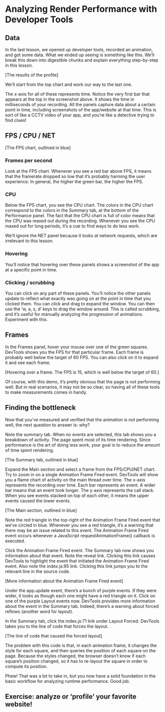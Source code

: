 # Analyzing Render Performance with Developer Tools
## Data
In the last lesson, we opened up developer tools, recorded an animation, and got some data. What we ended up seeing is something like this. We’ll break this down into digestible chunks and explain everything step-by-step in this lesson.

[The results of the profile]

We’ll start from the top chart and work our way to the last one.

The x-axis for all of these represents time. Notice the very first bar that appears at the top in the screenshot above. It shows the time in milliseconds of your recording. All the panels capture data about a certain point in time, including screenshots of the app/website at that time. This is sort of like a CCTV video of your app, and you’re like a detective trying to find clues!


## FPS / CPU / NET

[The FPS chart, outlined in blue]

### Frames per second
Look at the FPS chart. Whenever you see a red bar above FPS, it means that the framerate dropped so low that it’s probably harming the user experience. In general, the higher the green bar, the higher the FPS.

### CPU
Below the FPS chart, you see the CPU chart. The colors in the CPU chart correspond to the colors in the Summary tab, at the bottom of the Performance panel. The fact that the CPU chart is full of color means that the CPU was maxed out during the recording. Whenever you see the CPU maxed out for long periods, it’s a cue to find ways to do less work.

We’ll ignore the NET panel because it looks at network requests, which are irrelevant to this lesson.


### Hovering
You’ll notice that hovering over these panels shows a screenshot of the app at a specific point in time.



### Clicking / scrubbing
You can click on any part of these panels. You’ll notice the other panels update to reflect what exactly was going on at the point in time that you clicked them. You can click and drag to expand the window. You can then use the ‘w, a, s, d’ keys to drag the window around. This is called scrubbing, and it’s useful for manually analyzing the progression of animations. Experiment with this.

## Frames
In the Frames panel, hover your mouse over one of the green squares. DevTools shows you the FPS for that particular frame. Each frame is probably well below the target of 60 FPS. You can also click on it to expand it and see each frame.

[Hovering over a frame. The FPS is 15, which is well below the target of 60.]

Of course, with this demo, it’s pretty obvious that the page is not performing well. But in real scenarios, it may not be so clear, so having all of these tools to make measurements comes in handy.
## Finding the bottleneck
Now that you’ve measured and verified that the animation is not performing well, the next question to answer is: why?

Note the summary tab. When no events are selected, this tab shows you a breakdown of activity. The page spent most of its time rendering. Since performance is the art of doing less work, your goal is to reduce the amount of time spent rendering.

[The Summary tab, outlined in blue]

Expand the Main section and select a frame from the FPS/CPU/NET chart. Try to zoom in on a single Animation Frame Fired event. DevTools will show you a flame chart of activity on the main thread over time. The x-axis represents the recording over time. Each bar represents an event. A wider bar means that an event took longer. The y-axis represents the call stack. When you see events stacked on top of each other, it means the upper events caused the lower events.

[The Main section, outlined in blue]

Note the red triangle in the top-right of the Animation Frame Fired event that we’ve circled in blue. Whenever you see a red triangle, it’s a warning that there may be an issue related to this event. The Animation Frame Fired event occurs whenever a JavaScript requestAnimationFrame() callback is executed.

Click the Animation Frame Fired event. The Summary tab now shows you information about that event. Note the reveal link. Clicking this link causes DevTools to highlight the event that initiated the Animation Frame Fired event. Also note the index.js:95 link. Clicking this link jumps you to the relevant line in the source code.


[More information about the Animation Frame Fired event]

Under the app.update event, there’s a bunch of purple events. If they were wider, it looks as though each one might have a red triangle on it. Click on one of the purple Layout events now. DevTools provides more information about the event in the Summary tab. Indeed, there’s a warning about forced reflows (another word for layout).

In the Summary tab, click the index.js:71 link under Layout Forced. DevTools takes you to the line of code that forces the layout.


[The line of code that caused the forced layout]

The problem with this code is that, in each animation frame, it changes the style for each square, and then queries the position of each square on the page. Because the styles changed, the browser doesn’t know if each square’s position changed, so it has to re-layout the square in order to compute its position.

Phew! That was a lot to take in, but you now have a solid foundation in the basic workflow for analyzing runtime performance. Good job.


## Exercise: analyze or ‘profile’ your favorite website!
